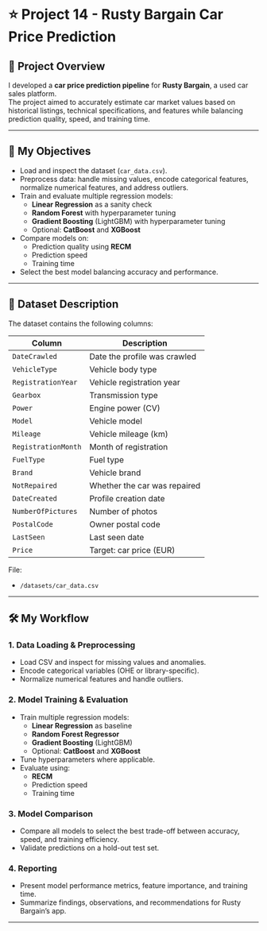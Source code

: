 # ⭐ Project 14 - Rusty Bargain Car Price Prediction

## 📌 Project Overview
I developed a **car price prediction pipeline** for **Rusty Bargain**, a used car sales platform.  
The project aimed to accurately estimate car market values based on historical listings, technical specifications, and features while balancing prediction quality, speed, and training time.

---

## 🎯 My Objectives
- Load and inspect the dataset (`car_data.csv`).  
- Preprocess data: handle missing values, encode categorical features, normalize numerical features, and address outliers.  
- Train and evaluate multiple regression models:
  - **Linear Regression** as a sanity check
  - **Random Forest** with hyperparameter tuning
  - **Gradient Boosting** (LightGBM) with hyperparameter tuning
  - Optional: **CatBoost** and **XGBoost**
- Compare models on:
  - Prediction quality using **RECM**
  - Prediction speed
  - Training time
- Select the best model balancing accuracy and performance.

---

## 📂 Dataset Description
The dataset contains the following columns:

| Column | Description |
|--------|-------------|
| `DateCrawled` | Date the profile was crawled |
| `VehicleType` | Vehicle body type |
| `RegistrationYear` | Vehicle registration year |
| `Gearbox` | Transmission type |
| `Power` | Engine power (CV) |
| `Model` | Vehicle model |
| `Mileage` | Vehicle mileage (km) |
| `RegistrationMonth` | Month of registration |
| `FuelType` | Fuel type |
| `Brand` | Vehicle brand |
| `NotRepaired` | Whether the car was repaired |
| `DateCreated` | Profile creation date |
| `NumberOfPictures` | Number of photos |
| `PostalCode` | Owner postal code |
| `LastSeen` | Last seen date |
| `Price` | Target: car price (EUR) |

File:
- `/datasets/car_data.csv`

---

## 🛠️ My Workflow

### 1. Data Loading & Preprocessing
- Load CSV and inspect for missing values and anomalies.  
- Encode categorical variables (OHE or library-specific).  
- Normalize numerical features and handle outliers.  

### 2. Model Training & Evaluation
- Train multiple regression models:
  - **Linear Regression** as baseline
  - **Random Forest Regressor**
  - **Gradient Boosting** (LightGBM)
  - Optional: **CatBoost** and **XGBoost**
- Tune hyperparameters where applicable.  
- Evaluate using:
  - **RECM**
  - Prediction speed
  - Training time

### 3. Model Comparison
- Compare all models to select the best trade-off between accuracy, speed, and training efficiency.  
- Validate predictions on a hold-out test set.

### 4. Reporting
- Present model performance metrics, feature importance, and training time.  
- Summarize findings, observations, and recommendations for Rusty Bargain’s app.

---
